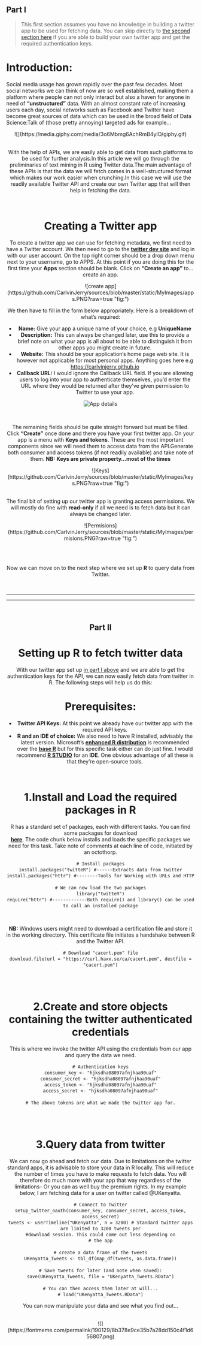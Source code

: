 Part I
------

> This first section assumes you have no knowledge in building a twitter
> app to be used for fetching data. You can skip directly to [the second
> section here](#PartII) if you are able to build your own twitter app
> and get the required authentication keys.

Introduction:
=============

Social media usage has grown rapidly over the past few decades. Most
social networks we can think of now are so well established, making them
a platform where people can not only interact but also a haven for
anyone in need of **“unstructured”** data. With an almost constant rate
of increasing users each day, social networks such as Facebook and
Twitter have become great sources of data which can be used in the broad
field of Data Science:Talk of (those pretty annoying) targeted ads for
example…

<center>
![](https://media.giphy.com/media/3o6Mbmg6AchRmB4ylO/giphy.gif)
<center>

<br>

With the help of APIs, we are easily able to get data from such
platforms to be used for further analysis.In this article we will go
through the preliminaries of text mining in R using Twitter data.The
main advantage of these APIs is that the data we will fetch comes in a
well-structured format which makes our work easier when crunching.In
this case we will use the readily available Twitter API and create our
own Twitter app that will then help in fetching the data.

<br>

Creating a Twitter app
======================

To create a twitter app we can use for fetching metadata, we first need
to have a Twitter account. We then need to go to the [**twitter dev
site**](https://developer.twitter.com/) and log in with our user
account. On the top right corner should be a drop down menu next to your
username, go to APPS. At this point if you are doing this for the first
time your **Apps** section should be blank. Click on **“Create an app”**
to… create an app.

<center>
![create
app](https://github.com/CarlvinJerry/sources/blob/master/static/MyImages/apps.PNG?raw=true "fig:")
</center>

We then have to fill in the form below appropriately. Here is a
breakdown of what’s required:

-   **Name:** Give your app a unique name of your choice, e.g
    **UniqueName**
-   **Description:** This can always be changed later, use this to
    provide a brief note on what your app is all about to be able to
    distinguish it from other apps you might create in future.
-   **Website:** This should be your application’s home page web site.
    It is however not applicable for most personal apps. Anything goes
    here e.g
    <a href="https://carlvinjerry.github.io" class="uri">https://carlvinjerry.github.io</a>
-   **Callback URL:** I would ignore the Callback URL field. If you are
    allowing users to log into your app to authenticate themselves,
    you’d enter the URL where they would be returned after they’ve given
    permission to Twitter to use your app.

<center>

![App
details](https://github.com/CarlvinJerry/sources/blob/master/static/MyImages/apps2.PNG?raw=true)

</center>

<br>

The remaining fields should be quite straight forward but must be
filled. Click **“Create”** once done and there you have your first
twitter app. On your app is a menu with **Keys and tokens**. These are
the most important components since we will need them to access data
from the API.Generate both consumer and access tokens (if not readily
available) and take note of them. **NB:** **Keys are private
property…most of the times**

<center>
![Keys](https://github.com/CarlvinJerry/sources/blob/master/static/MyImages/keys.PNG?raw=true "fig:")
</center>

<br>

The final bit of setting up our twitter app is granting access
permissions. We will mostly do fine with **read-only** if all we need is
to fetch data but it can always be changed later.

<center>
![Permisions](https://github.com/CarlvinJerry/sources/blob/master/static/MyImages/permisions.PNG?raw=true "fig:")
</center>

<br><br>

Now we can move on to the next step where we set up **R** to query data
from Twitter.

<br>

------------------------------------------------------------------------

------------------------------------------------------------------------

<br>

Part II
-------

Setting up R to fetch twitter data
==================================

With our twitter app set up [in part I above](#PartI) and we are able to
get the authentication keys for the API, we can now easily fetch data
from twitter in R. The following steps will help us do this:

<style>
div.blue { background-color:#e6f0ff; border-radius: 5px; padding: 20px;}
</style>

Prerequisites:
==============

-   **Twitter API Keys:** At this point we already have our twitter app
    with the required API keys.
-   **R and an IDE of choice:** We also need to have R installed,
    advisably the latest version. Microsoft’s [**enhanced R
    distribution**](https://mran.microsoft.com/open) is recommended over
    the [**base R**](https://cran.r-project.org/bin/windows/base/) but
    for this specific task either can do just fine. I would recommend
    [**R STUDIO**](https://www.rstudio.com/products/rstudio/download/)
    for an **IDE**. One obvious advantage of all these is that they’re
    open-source tools.

<br>

1.Install and Load the required packages in R
=============================================

R has a standard set of packages, each with different tasks. You can
find some packages for download  
[**here**](https://cran.cnr.berkeley.edu/). The code chunk below
installs and loads the specific packages we need for this task. Take
note of comments at each line of code, initiated by an octothorp.

    # Install packages
    install.packages("twitteR") #------Extracts data from twitter
    install.packages("httr") #--------Tools for Working with URLs and HTTP

    # We can now load the two packages
    library("twitteR")
    require("httr") #-------------Both require() and library() can be used to call an installed package

<br>

**NB:** Windows users might need to download a certification file and
store it in the working directory. This certificate file initiates a
handshake between R and the Twitter API.

    # Download "cacert.pem" file
    download.file(url = "https://curl.haxx.se/ca/cacert.pem", destfile = "cacert.pem")

<br><br>

2.Create and store objects containing the twitter authenticated credentials
===========================================================================

This is where we invoke the twitter API using the credentials from our
app and query the data we need.

    # Authentication keys
    consumer_key <- "hjksdha08097afnjhaa90uaf"
    consumer_secret <- "hjksdha08097afnjhaa90uaf"
    access_token <- "hjksdha08097afnjhaa90uaf"
    access_secret <- "hjksdha08097afnjhaa90uaf"

    # The above tokens are what we made the twitter app for.

<br><br>

3.Query data from twitter
=========================

We can now go ahead and fetch our data. Due to limitations on the
twitter standard apps, it is advisable to store your data in R locally.
This will reduce the number of times you have to make requests to fetch
data. You will therefore do much more with your app that way regardless
of the limitations- Or you can as well buy the premium rights. In my
example below, I am fetching data for a user on twitter called
@UKenyatta.

    # Connect to Twitter
    setup_twitter_oauth(consumer_key, consumer_secret, access_token, access_secret)
    tweets <- userTimeline("UKenyatta", n = 3200) # Standard twitter apps are limited to 3200 tweets per                                                  #download session. This could come out less depending on
    # the app

    # create a data frame of the tweets
    UKenyatta_Tweets <- tbl_df(map_df(tweets, as.data.frame))

    # Save tweets for later (and note when saved):
    save(UKenyatta_Tweets, file = "UKenyatta_Tweets.RData")

    # You can then access them later at will...
    # load("UKenyatta_Tweets.RData")

You can now manipulate your data and see what you find out…

<br>

<center>
![](https://fontmeme.com/permalink/190129/8b378e9ce35b7a28dd150c4f1d656807.png)
</center>

<br>
